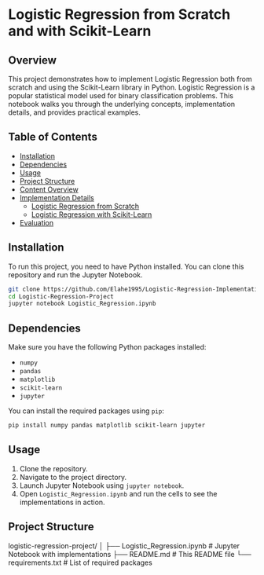 # Logistic Regression from Scratch and with Scikit-Learn

## Overview
This project demonstrates how to implement Logistic Regression both from scratch and using the Scikit-Learn library in Python. Logistic Regression is a popular statistical model used for binary classification problems. This notebook walks you through the underlying concepts, implementation details, and provides practical examples.

## Table of Contents
- [Installation](#installation)
- [Dependencies](#dependencies)
- [Usage](#usage)
- [Project Structure](#project-structure)
- [Content Overview](#content-overview)
- [Implementation Details](#implementation-details)
  - [Logistic Regression from Scratch](#logistic-regression-from-scratch)
  - [Logistic Regression with Scikit-Learn](#logistic-regression-with-scikit-learn)
- [Evaluation](#evaluation)


## Installation
To run this project, you need to have Python installed. You can clone this repository and run the Jupyter Notebook.

```bash
git clone https://github.com/Elahe1995/Logistic-Regression-Implementation.git
cd Logistic-Regression-Project
jupyter notebook Logistic_Regression.ipynb
```

## Dependencies
Make sure you have the following Python packages installed:

- `numpy`
- `pandas`
- `matplotlib`
- `scikit-learn`
- `jupyter`

You can install the required packages using `pip`:

```bash
pip install numpy pandas matplotlib scikit-learn jupyter
```

## Usage
1. Clone the repository.
2. Navigate to the project directory.
3. Launch Jupyter Notebook using `jupyter notebook`.
4. Open `Logistic_Regression.ipynb` and run the cells to see the implementations in action.

## Project Structure
logistic-regression-project/
│
├── Logistic_Regression.ipynb       # Jupyter Notebook with implementations
├── README.md                       # This README file
└── requirements.txt                # List of required packages



